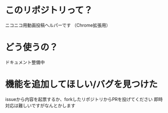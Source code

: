 # このリポジトリって？
ニコニコ用動画投稿ヘルパーです
（Chrome拡張用）

# どう使うの？
ドキュメント整備中

# 機能を追加してほしい/バグを見つけた
issueから内容を起票するか、forkしたリポジトリからPRを投げてください
即時対応は難しいですがなんとかします
